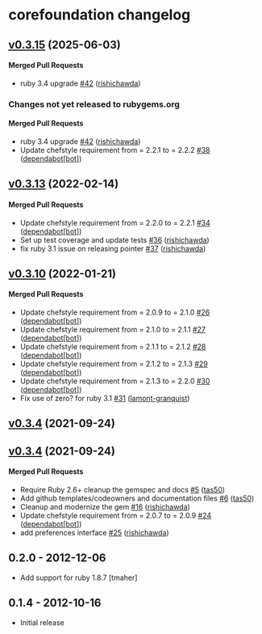# corefoundation changelog

<!-- latest_release 0.3.15 -->
## [v0.3.15](https://github.com/chef/corefoundation/tree/v0.3.15) (2025-06-03)

#### Merged Pull Requests
- ruby 3.4 upgrade [#42](https://github.com/chef/corefoundation/pull/42) ([rishichawda](https://github.com/rishichawda))
<!-- latest_release -->

<!-- release_rollup since=0.3.13 -->
### Changes not yet released to rubygems.org

#### Merged Pull Requests
- ruby 3.4 upgrade [#42](https://github.com/chef/corefoundation/pull/42) ([rishichawda](https://github.com/rishichawda)) <!-- 0.3.15 -->
- Update chefstyle requirement from = 2.2.1 to = 2.2.2 [#38](https://github.com/chef/corefoundation/pull/38) ([dependabot[bot]](https://github.com/dependabot[bot])) <!-- 0.3.14 -->
<!-- release_rollup -->

<!-- latest_stable_release -->
## [v0.3.13](https://github.com/chef/corefoundation/tree/v0.3.13) (2022-02-14)

#### Merged Pull Requests
- Update chefstyle requirement from = 2.2.0 to = 2.2.1 [#34](https://github.com/chef/corefoundation/pull/34) ([dependabot[bot]](https://github.com/dependabot[bot]))
- Set up test coverage and update tests [#36](https://github.com/chef/corefoundation/pull/36) ([rishichawda](https://github.com/rishichawda))
- fix ruby 3.1 issue on releasing pointer [#37](https://github.com/chef/corefoundation/pull/37) ([rishichawda](https://github.com/rishichawda))
<!-- latest_stable_release -->

## [v0.3.10](https://github.com/chef/corefoundation/tree/v0.3.10) (2022-01-21)

#### Merged Pull Requests
- Update chefstyle requirement from = 2.0.9 to = 2.1.0 [#26](https://github.com/chef/corefoundation/pull/26) ([dependabot[bot]](https://github.com/dependabot[bot]))
- Update chefstyle requirement from = 2.1.0 to = 2.1.1 [#27](https://github.com/chef/corefoundation/pull/27) ([dependabot[bot]](https://github.com/dependabot[bot]))
- Update chefstyle requirement from = 2.1.1 to = 2.1.2 [#28](https://github.com/chef/corefoundation/pull/28) ([dependabot[bot]](https://github.com/dependabot[bot]))
- Update chefstyle requirement from = 2.1.2 to = 2.1.3 [#29](https://github.com/chef/corefoundation/pull/29) ([dependabot[bot]](https://github.com/dependabot[bot]))
- Update chefstyle requirement from = 2.1.3 to = 2.2.0 [#30](https://github.com/chef/corefoundation/pull/30) ([dependabot[bot]](https://github.com/dependabot[bot]))
- Fix use of zero? for ruby 3.1 [#31](https://github.com/chef/corefoundation/pull/31) ([lamont-granquist](https://github.com/lamont-granquist))

## [v0.3.4](https://github.com/chef/corefoundation/tree/v0.3.4) (2021-09-24)

## [v0.3.4](https://github.com/chef/corefoundation/tree/v0.3.4) (2021-09-24)

#### Merged Pull Requests
- Require Ruby 2.6+ cleanup the gemspec and docs [#5](https://github.com/chef/corefoundation/pull/5) ([tas50](https://github.com/tas50))
- Add github templates/codeowners and documentation files [#6](https://github.com/chef/corefoundation/pull/6) ([tas50](https://github.com/tas50))
- Cleanup and modernize the gem [#16](https://github.com/chef/corefoundation/pull/16) ([rishichawda](https://github.com/rishichawda))
- Update chefstyle requirement from = 2.0.7 to = 2.0.9 [#24](https://github.com/chef/corefoundation/pull/24) ([dependabot[bot]](https://github.com/dependabot[bot]))
- add preferences interface [#25](https://github.com/chef/corefoundation/pull/25) ([rishichawda](https://github.com/rishichawda))

## 0.2.0 - 2012-12-06

- Add support for ruby 1.8.7 [tmaher]

## 0.1.4 - 2012-10-16

- Initial release